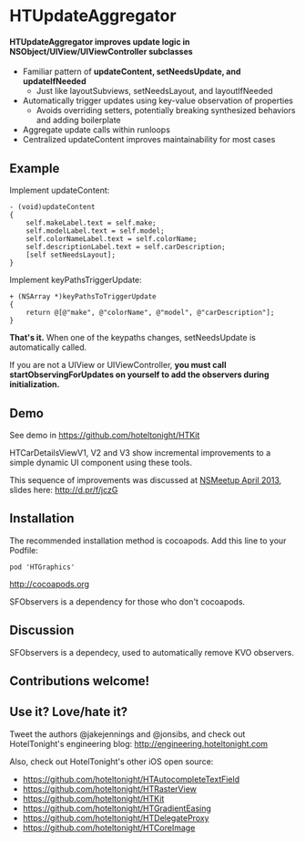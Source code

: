 HTUpdateAggregator
==================

#### HTUpdateAggregator improves update logic in NSObject/UIView/UIViewController subclasses

* Familiar pattern of __updateContent, setNeedsUpdate, and updateIfNeeded__ 
  * Just like layoutSubviews, setNeedsLayout, and layoutIfNeeded
* Automatically trigger updates using key-value observation of properties
  * Avoids overriding setters, potentially breaking synthesized behaviors and adding boilerplate 
* Aggregate update calls within runloops
* Centralized updateContent improves maintainability for most cases

## Example

Implement updateContent:
```
- (void)updateContent
{
    self.makeLabel.text = self.make;
    self.modelLabel.text = self.model;
    self.colorNameLabel.text = self.colorName;
    self.descriptionLabel.text = self.carDescription;
    [self setNeedsLayout];
}
```

Implement keyPathsTriggerUpdate:
```objc
+ (NSArray *)keyPathsToTriggerUpdate
{
    return @[@"make", @"colorName", @"model", @"carDescription"];
}
```

__That's it.__  When one of the keypaths changes, setNeedsUpdate is automatically called.

If you are not a UIView or UIViewController, __you must call startObservingForUpdates on yourself to add the observers during initialization.__ 


## Demo

See demo in https://github.com/hoteltonight/HTKit

HTCarDetailsViewV1, V2 and V3 show incremental improvements to a simple dynamic UI component using these tools.

This sequence of improvements was discussed at [NSMeetup April 2013](http://www.meetup.com/nsmeetup/events/109741812/?action=detail&eventId=109741812), slides here: http://d.pr/f/jczG

## Installation

The recommended installation method is cocoapods. Add this line to your Podfile:

    pod 'HTGraphics'

http://cocoapods.org

SFObservers is a dependency for those who don't cocoapods.

## Discussion

SFObservers is a dependecy, used to automatically remove KVO observers.  

## Contributions welcome!

## Use it? Love/hate it?

Tweet the authors @jakejennings and @jonsibs, and check out HotelTonight's engineering blog: http://engineering.hoteltonight.com

Also, check out HotelTonight's other iOS open source:
* https://github.com/hoteltonight/HTAutocompleteTextField
* https://github.com/hoteltonight/HTRasterView
* https://github.com/hoteltonight/HTKit
* https://github.com/hoteltonight/HTGradientEasing
* https://github.com/hoteltonight/HTDelegateProxy
* https://github.com/hoteltonight/HTCoreImage
